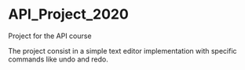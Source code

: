 # API_Project_2020
Project for the API course

The project consist in a simple text editor implementation with specific commands like undo and redo.
